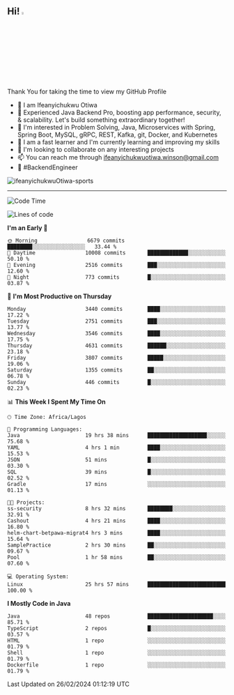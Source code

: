 <!-- BLOG-POST-LIST:START --><!-- BLOG-POST-LIST:END -->

## Hi! <img src="https://media.giphy.com/media/hvRJCLFzcasrR4ia7z/giphy.gif" width="4%"> 

Thank You for taking the time to view my GitHub Profile

- 👋 I am Ifeanyichukwu Otiwa
- 🚀 Experienced Java Backend Pro, boosting app performance, security, & scalability. Let's build something extraordinary together!
- 👀 I'm interested in Problem Solving, Java, Microservices with Spring, Spring Boot, MySQL, gRPC, REST, Kafka, git, Docker, and Kubernetes
- 🌱 I am a fast learner and I'm currently learning and improving my skills
- 💞️ I'm looking to collaborate on any interesting projects
- 📫 You can reach me through ifeanyichukwuotiwa.winson@gmail.com
- 🚀 #BackendEngineer

<p align="left" marginTop="10px"> <img src="https://komarev.com/ghpvc/?username=ifeanyichukwuOtiwa-sports&label=Profile%20views&color=0e75b6&style=for-the-badge" alt="ifeanyichukwuOtiwa-sports" /> </p>

***

<!--START_SECTION:waka-->
![Code Time](http://img.shields.io/badge/Code%20Time-2%2C279%20hrs%2013%20mins-blue)

![Lines of code](https://img.shields.io/badge/From%20Hello%20World%20I%27ve%20Written-4.2%20million%20lines%20of%20code-blue)

**I'm an Early 🐤** 

```text
🌞 Morning                6679 commits        ████████░░░░░░░░░░░░░░░░░   33.44 % 
🌆 Daytime                10008 commits       █████████████░░░░░░░░░░░░   50.10 % 
🌃 Evening                2516 commits        ███░░░░░░░░░░░░░░░░░░░░░░   12.60 % 
🌙 Night                  773 commits         █░░░░░░░░░░░░░░░░░░░░░░░░   03.87 % 
```
📅 **I'm Most Productive on Thursday** 

```text
Monday                   3440 commits        ████░░░░░░░░░░░░░░░░░░░░░   17.22 % 
Tuesday                  2751 commits        ███░░░░░░░░░░░░░░░░░░░░░░   13.77 % 
Wednesday                3546 commits        ████░░░░░░░░░░░░░░░░░░░░░   17.75 % 
Thursday                 4631 commits        ██████░░░░░░░░░░░░░░░░░░░   23.18 % 
Friday                   3807 commits        █████░░░░░░░░░░░░░░░░░░░░   19.06 % 
Saturday                 1355 commits        ██░░░░░░░░░░░░░░░░░░░░░░░   06.78 % 
Sunday                   446 commits         █░░░░░░░░░░░░░░░░░░░░░░░░   02.23 % 
```


📊 **This Week I Spent My Time On** 

```text
🕑︎ Time Zone: Africa/Lagos

💬 Programming Languages: 
Java                     19 hrs 38 mins      ███████████████████░░░░░░   75.68 % 
YAML                     4 hrs 1 min         ████░░░░░░░░░░░░░░░░░░░░░   15.53 % 
JSON                     51 mins             █░░░░░░░░░░░░░░░░░░░░░░░░   03.30 % 
SQL                      39 mins             █░░░░░░░░░░░░░░░░░░░░░░░░   02.52 % 
Gradle                   17 mins             ░░░░░░░░░░░░░░░░░░░░░░░░░   01.13 % 

🐱‍💻 Projects: 
ss-security              8 hrs 32 mins       ████████░░░░░░░░░░░░░░░░░   32.91 % 
Cashout                  4 hrs 21 mins       ████░░░░░░░░░░░░░░░░░░░░░   16.80 % 
helm-chart-betpawa-migrat4 hrs 3 mins        ████░░░░░░░░░░░░░░░░░░░░░   15.64 % 
SamplePractice           2 hrs 30 mins       ██░░░░░░░░░░░░░░░░░░░░░░░   09.67 % 
Pool                     1 hr 58 mins        ██░░░░░░░░░░░░░░░░░░░░░░░   07.60 % 

💻 Operating System: 
Linux                    25 hrs 57 mins      █████████████████████████   100.00 % 
```

**I Mostly Code in Java** 

```text
Java                     48 repos            █████████████████████░░░░   85.71 % 
TypeScript               2 repos             █░░░░░░░░░░░░░░░░░░░░░░░░   03.57 % 
HTML                     1 repo              ░░░░░░░░░░░░░░░░░░░░░░░░░   01.79 % 
Shell                    1 repo              ░░░░░░░░░░░░░░░░░░░░░░░░░   01.79 % 
Dockerfile               1 repo              ░░░░░░░░░░░░░░░░░░░░░░░░░   01.79 % 
```




 Last Updated on 26/02/2024 01:12:19 UTC
<!--END_SECTION:waka-->

<!--
<p align="center">
![trophy](https://github-profile-trophy.vercel.app/?username=ifeanyichukwuOtiwa-sports&theme=onedark) (https://github.com/ryo-ma/github-profile-trophy)
</p>
-->

<!---
ifeanyi-otiwa/ifeanyi-otiwa is a ✨ special ✨ repository because its `README.md` (this file) appears on your GitHub profile.
You can click the Preview link to take a look at your changes.
--->
